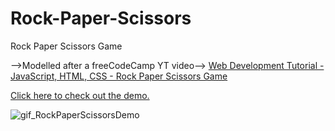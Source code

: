# Rock-Paper-Scissors
Rock Paper Scissors Game

-->Modelled after a freeCodeCamp YT video-->
<a href="https://youtu.be/jaVNP3nIAv0?t=1669">Web Development Tutorial - JavaScript, HTML, CSS - Rock Paper Scissors Game</a>


<a href="https://codepen.io/WinnieWendinH/full/yLXYyaV">Click here to check out the demo.</a>


![gif_RockPaperScissorsDemo](https://user-images.githubusercontent.com/69643040/131197096-3a076568-564d-4476-9ef0-3232c60f6689.gif)


